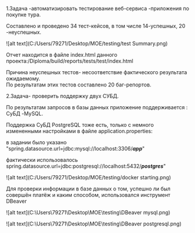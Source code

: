 1.Задача -автоматизировать тестирование веб-сервиса -приложения по покупке тура.

Составлено и проведено 34 тест-кейсов, в том числе
14-успешных, 20 -неуспешных.

![alt text](C:/Users/79271/Desktop/МОЕ/testing/test Summary.png)



Отчет находится в файле index.html 
данного проекта:/Diploma/build/reports/tests/test/index.html


Причина  неуспешных тестов- несоответствие фактического результата ожидаемому.    
По результатам этих тестов составлено  20 баг-репортов.

2.Задача- проверить поддержку двух СУБД.

По результатам запросов в базы данных приложение поддерживается :
СуБД -MySQL.

Поддержка СуБД  PostgreSQL тоже есть, только с немного измененными настройками в файле application.properties:

в задании было указано "spring.datasource.url=jdbc:mysql://localhost:3306/**_app_**"

фактически использовалось spring.datasource.url=jdbc:postgresql://localhost:5432/**_postgres_**"

![alt text](C:/Users/79271/Desktop/МОЕ/testing/docker starting.png)

Для проверки  информации в базе данных о том, успешно ли был совершён платёж и каким способом, использовался инструмент DBeaver

![alt text](C:\Users\79271\Desktop\МОЕ\testing\DBeaver mysql.png)

![alt text](C:\Users\79271\Desktop\МОЕ\testing\DBeaver postgresql.png)


